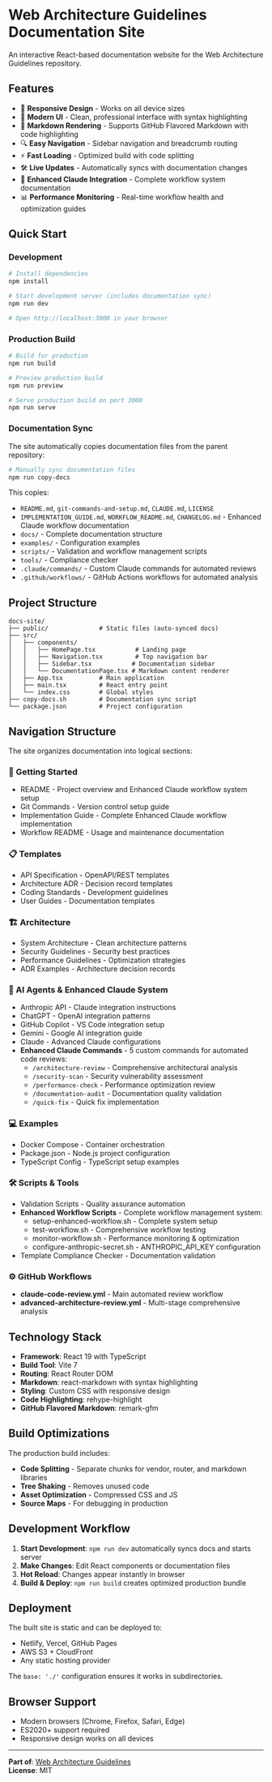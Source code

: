 # Web Architecture Guidelines Documentation Site

An interactive React-based documentation website for the Web Architecture Guidelines repository.

## Features

- 📱 **Responsive Design** - Works on all device sizes
- 🎨 **Modern UI** - Clean, professional interface with syntax highlighting
- 📖 **Markdown Rendering** - Supports GitHub Flavored Markdown with code highlighting
- 🔍 **Easy Navigation** - Sidebar navigation and breadcrumb routing
- ⚡ **Fast Loading** - Optimized build with code splitting
- 🛠️ **Live Updates** - Automatically syncs with documentation changes
- 🤖 **Enhanced Claude Integration** - Complete workflow system documentation
- 📊 **Performance Monitoring** - Real-time workflow health and optimization guides

## Quick Start

### Development

```bash
# Install dependencies
npm install

# Start development server (includes documentation sync)
npm run dev

# Open http://localhost:3000 in your browser
```

### Production Build

```bash
# Build for production
npm run build

# Preview production build
npm run preview

# Serve production build on port 3000
npm run serve
```

### Documentation Sync

The site automatically copies documentation files from the parent repository:

```bash
# Manually sync documentation files
npm run copy-docs
```

This copies:

- `README.md`, `git-commands-and-setup.md`, `CLAUDE.md`, `LICENSE`
- `IMPLEMENTATION_GUIDE.md`, `WORKFLOW_README.md`, `CHANGELOG.md` - Enhanced Claude workflow documentation
- `docs/` - Complete documentation structure
- `examples/` - Configuration examples  
- `scripts/` - Validation and workflow management scripts
- `tools/` - Compliance checker
- `.claude/commands/` - Custom Claude commands for automated reviews
- `.github/workflows/` - GitHub Actions workflows for automated analysis

## Project Structure

```
docs-site/
├── public/              # Static files (auto-synced docs)
├── src/
│   ├── components/
│   │   ├── HomePage.tsx           # Landing page
│   │   ├── Navigation.tsx         # Top navigation bar
│   │   ├── Sidebar.tsx           # Documentation sidebar
│   │   └── DocumentationPage.tsx # Markdown content renderer
│   ├── App.tsx          # Main application
│   ├── main.tsx         # React entry point
│   └── index.css        # Global styles
├── copy-docs.sh         # Documentation sync script
└── package.json         # Project configuration
```

## Navigation Structure

The site organizes documentation into logical sections:

### 🚀 Getting Started

- README - Project overview and Enhanced Claude workflow system setup
- Git Commands - Version control setup guide
- Implementation Guide - Complete Enhanced Claude workflow implementation
- Workflow README - Usage and maintenance documentation

### 📋 Templates  

- API Specification - OpenAPI/REST templates
- Architecture ADR - Decision record templates
- Coding Standards - Development guidelines
- User Guides - Documentation templates

### 🏗️ Architecture

- System Architecture - Clean architecture patterns
- Security Guidelines - Security best practices  
- Performance Guidelines - Optimization strategies
- ADR Examples - Architecture decision records

### 🤖 AI Agents & Enhanced Claude System

- Anthropic API - Claude integration instructions
- ChatGPT - OpenAI integration patterns
- GitHub Copilot - VS Code integration setup
- Gemini - Google AI integration guide
- Claude - Advanced Claude configurations
- **Enhanced Claude Commands** - 5 custom commands for automated code reviews:
  - `/architecture-review` - Comprehensive architectural analysis
  - `/security-scan` - Security vulnerability assessment
  - `/performance-check` - Performance optimization review
  - `/documentation-audit` - Documentation quality validation
  - `/quick-fix` - Quick fix implementation

### 💻 Examples

- Docker Compose - Container orchestration
- Package.json - Node.js project configuration
- TypeScript Config - TypeScript setup examples

### 🛠️ Scripts & Tools

- Validation Scripts - Quality assurance automation
- **Enhanced Workflow Scripts** - Complete workflow management system:
  - setup-enhanced-workflow.sh - Complete system setup
  - test-workflow.sh - Comprehensive workflow testing
  - monitor-workflow.sh - Performance monitoring & optimization
  - configure-anthropic-secret.sh - ANTHROPIC_API_KEY configuration
- Template Compliance Checker - Documentation validation

### ⚙️ GitHub Workflows

- **claude-code-review.yml** - Main automated review workflow
- **advanced-architecture-review.yml** - Multi-stage comprehensive analysis

## Technology Stack

- **Framework**: React 19 with TypeScript
- **Build Tool**: Vite 7
- **Routing**: React Router DOM
- **Markdown**: react-markdown with syntax highlighting
- **Styling**: Custom CSS with responsive design
- **Code Highlighting**: rehype-highlight
- **GitHub Flavored Markdown**: remark-gfm

## Build Optimizations

The production build includes:

- **Code Splitting** - Separate chunks for vendor, router, and markdown libraries
- **Tree Shaking** - Removes unused code
- **Asset Optimization** - Compressed CSS and JS
- **Source Maps** - For debugging in production

## Development Workflow

1. **Start Development**: `npm run dev` automatically syncs docs and starts server
2. **Make Changes**: Edit React components or documentation files
3. **Hot Reload**: Changes appear instantly in browser
4. **Build & Deploy**: `npm run build` creates optimized production bundle

## Deployment

The built site is static and can be deployed to:

- Netlify, Vercel, GitHub Pages
- AWS S3 + CloudFront
- Any static hosting provider

The `base: './'` configuration ensures it works in subdirectories.

## Browser Support

- Modern browsers (Chrome, Firefox, Safari, Edge)
- ES2020+ support required
- Responsive design works on all devices

---

**Part of**: [Web Architecture Guidelines](../README.md)  
**License**: MIT

